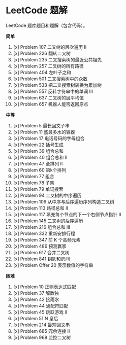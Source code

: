 # LeetCode 题解

LeetCode 题库题目和题解（包含代码）。

**简单**

1. [x] Problem 107 二叉树的层次遍历 II
1. [x] Problem 226 翻转二叉树
1. [x] Problem 235 二叉搜索树的最近公共祖先
1. [x] Problem 257 二叉树的所有路径
1. [x] Problem 404 左叶子之和
1. [x] Problem 501 二叉搜索树中的众数
1. [x] Problem 538 把二叉搜索树转换为累加树
1. [x] Problem 557 反转字符串中的单词 III
1. [x] Problem 637 二叉树的层平均值
1. [x] Problem 657 机器人能否返回原点

**中等**

1. [x] Problem 5 最长回文子串
1. [x] Problem 11 盛最多水的容器
1. [x] Problem 17 电话号码的字母组合
1. [x] Problem 22 括号生成
1. [x] Problem 39 组合总和
1. [x] Problem 40 组合总和 II
1. [x] Problem 47 全排列 II
1. [x] Problem 60 第k个排列
1. [x] Problem 77 组合
1. [x] Problem 78 子集
1. [x] Problem 79 单词搜索
1. [x] Problem 94 二叉树的中序遍历
1. [x] Problem 106 从中序与后序遍历序列构造二叉树
1. [x] Problem 113 路径总和 II
1. [x] Problem 117 填充每个节点的下一个右侧节点指针 II
1. [x] Problem 145 二叉树的后序遍历
1. [x] Problem 216 组合总和 III
1. [x] Problem 332 重新安排行程
1. [x] Problem 347 前 K 个高频元素
1. [x] Problem 486 预测赢家
1. [x] Problem 617 合并二叉树
1. [x] Problem 841 钥匙和房间
1. [x] Problem Offer 20 表示数值的字符串

**困难**

1. [x] Problem 10 正则表达式匹配
1. [x] Problem 37 解数独
1. [x] Problem 42 接雨水
1. [x] Problem 44 通配符匹配
1. [x] Problem 45 跳跃游戏 II
1. [x] Problem 51 N 皇后
1. [x] Problem 214 最短回文串
1. [x] Problem 685 冗余连接 II
1. [x] Problem 968 监控二叉树
